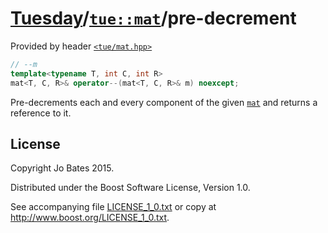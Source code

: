 [Tuesday](../../../README.md)/[`tue::mat`](../../headers/mat.md)/pre-decrement
==============================================================================
Provided by header [`<tue/mat.hpp>`](../../headers/mat.md)

```c++
// --m
template<typename T, int C, int R>
mat<T, C, R>& operator--(mat<T, C, R>& m) noexcept;
```

Pre-decrements each and every component of the given
[`mat`](../../headers/mat.md) and returns a reference to it.

License
-------
Copyright Jo Bates 2015.

Distributed under the Boost Software License, Version 1.0.

See accompanying file [LICENSE_1_0.txt](../../../LICENSE_1_0.txt) or copy at
http://www.boost.org/LICENSE_1_0.txt.
